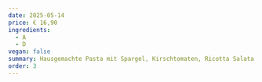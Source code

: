 ```yaml
---
date: 2025-05-14
price: € 16,90
ingredients:
  - A
  - D
vegan: false
summary: Hausgemachte Pasta mit Spargel, Kirschtomaten, Ricotta Salata und Rucola.
order: 3
---
```

